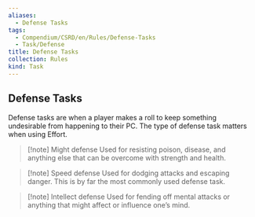 ```yaml
---
aliases:
  - Defense Tasks
tags:
  - Compendium/CSRD/en/Rules/Defense-Tasks
  - Task/Defense
title: Defense Tasks
collection: Rules
kind: Task
---
```

## Defense Tasks
Defense tasks are when a player makes a roll to keep something undesirable from happening to their PC. The type of defense task matters when using Effort.

>[!note] Might defense
> Used for resisting poison, disease, and anything else that can be overcome with strength and health.

>[!note] Speed defense
>Used for dodging attacks and escaping danger. This is by far the most commonly used defense task.

>[!note] Intellect defense
>Used for fending off mental attacks or anything that might affect or influence one’s mind.